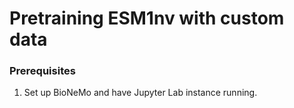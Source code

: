 # Pretraining ESM1nv with custom data

### Prerequisites

1. Set up BioNeMo and have Jupyter Lab instance running.
